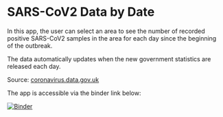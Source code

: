 # SARS-CoV2 Data by Date

In this app, the user can select an area to see the number of recorded positive SARS-CoV2 samples in the area for each day since the beginning of the outbreak.

The data automatically updates when the new government statistics are released each day.

Source: [coronavirus.data.gov.uk](coronavirus.data.gov.uk)

The app is accessible via the binder link below:

[![Binder](https://mybinder.org/badge_logo.svg)](https://mybinder.org/v2/gh/KatyBrown/covid_by_region/master?urlpath=%2Fapps%2Fcovid_data.ipynb)
